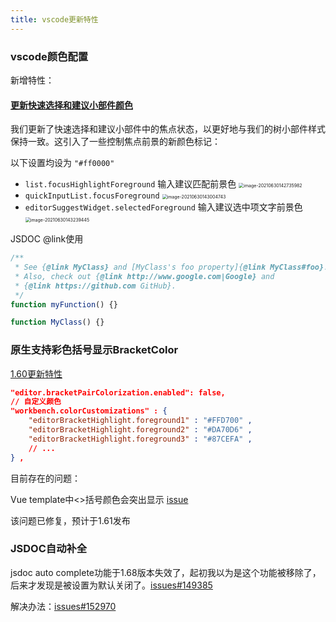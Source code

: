 ```yaml
---
title: vscode更新特性
---
```


### vscode颜色配置

新增特性：

#### [更新快速选择和建议小部件颜色](https://code.visualstudio.com/updates/v1_57#_updated-quick-pick-suggest-widget-colors)

我们更新了快速选择和建议小部件中的焦点状态，以更好地与我们的树小部件样式保持一致。这引入了一些控制焦点前景的新颜色标记：

以下设置均设为 `"#ff0000"`

- `list.focusHighlightForeground`  输入建议匹配前景色 <img src="https://minimax-1256590847.cos.ap-shanghai.myqcloud.com/img/image-20210630142735982.png" alt="image-20210630142735982" style="zoom:50%;" />
- `quickInputList.focusForeground` <img src="https://minimax-1256590847.cos.ap-shanghai.myqcloud.com/img/image-20210630143004743.png" alt="image-20210630143004743" style="zoom:50%;" />
- `editorSuggestWidget.selectedForeground`  输入建议选中项文字前景色 <img src="https://minimax-1256590847.cos.ap-shanghai.myqcloud.com/img/image-20210630143239445.png" alt="image-20210630143239445" style="zoom:50%;" />





JSDOC @link使用

```js
/**
 * See {@link MyClass} and [MyClass's foo property]{@link MyClass#foo}.
 * Also, check out {@link http://www.google.com|Google} and
 * {@link https://github.com GitHub}.
 */
function myFunction() {}

function MyClass() {}
```



### 原生支持彩色括号显示BracketColor

[1.60更新特性](https://code.visualstudio.com/updates/v1_60#_high-performance-bracket-pair-colorization)

```json
"editor.bracketPairColorization.enabled": false,
// 自定义颜色
"workbench.colorCustomizations" : { 
    "editorBracketHighlight.foreground1" : "#FFD700" , 
    "editorBracketHighlight.foreground2" : "#DA70D6" , 
    "editorBracketHighlight.foreground3" : "#87CEFA" , 
    // ... 
} ,
```

目前存在的问题：

Vue template中<>括号颜色会突出显示 [issue](https://github.com/microsoft/vscode/issues/132476)

该问题已修复，预计于1.61发布



### JSDOC自动补全

jsdoc auto complete功能于1.68版本失效了，起初我以为是这个功能被移除了，后来才发现是被设置为默认关闭了。[issues#149385](https://github.com/microsoft/vscode/issues/149385)

解决办法：[issues#152970](https://github.com/microsoft/vscode/issues/152970)

